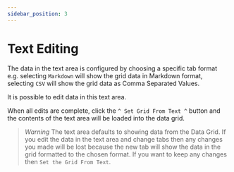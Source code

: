 ```yaml
---
sidebar_position: 3
---
```


# Text Editing

The data in the text area is configured by choosing a specific tab format e.g. selecting `Markdown` will show the grid data in Markdown format, selecting `CSV` will show the grid data as Comma Separated Values.

It is possible to edit data in this text area.

When all edits are complete, click the `^ Set Grid From Text ^` button and the contents of the text area will be loaded into the data grid.

> *Warning* The text area defaults to showing data from the Data Grid. If you edit the data in the text area and change tabs then any changes you made will be lost because the new tab will show the data in the grid formatted to the chosen format. If you want to keep any changes then `Set the Grid From Text`.


